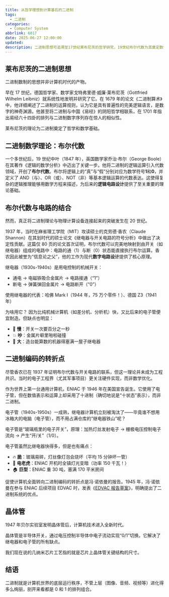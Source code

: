 ```yaml
---
title: 从哲学理想到计算基石的二进制
tags:
  - 二进制
categories:
  - Computer System
abbrlink: 6017
date: 2025-06-27 12:00:00
updated:
description: 二进制思想可追溯至17世纪莱布尼茨的哲学研究，19世纪布尔代数为其奠定数学基础。20世纪香农将布尔代数与电路结合，实现了二进制物理应用。早期计算机如ENIAC采用十进制，直到冯·诺依曼报告确立了二进制编码的优势。晶体管发明后，二进制成为计算机底层运行秩序，尽管上层应用日益复杂，其本质仍是0和1的排列组合。这一演进揭示了数字技术的哲学与工程双重渊源。
---
```

## 莱布尼茨的二进制思想

二进制数制的思想并非计算机时代的产物。

早在 17 世纪，德国哲学家、数学家戈特弗里德·威廉·莱布尼茨（Gottfried Wilhelm Leibniz）就系统性地发明并研究了它。在 1679 年的论文《二进制算术》中，他详细阐述了二进制的运算规则，认为它是具有普遍性的完美逻辑语言，是数字的神奇渊源。他甚至将二进制与中国《易经》的阴阳哲学相联系，在 1701 年指出易经六十四卦的排列与二进制数字序列存在惊人的相似性。

莱布尼茨的理论为二进制奠定了哲学和数学基础。

## 二进制数学理论：布尔代数

一个多世纪后，19 世纪中叶（1847 年），英国数学家乔治·布尔（George Boole）在其著作《逻辑的数学分析》中迈出了关键一步。他将二进制的逻辑运算引入代数领域，开创了**布尔代数**。布尔将逻辑上的“真”与“假”分别对应为数学符号**1**和**0**，并定义了 AND（与）、OR（或）、NOT（非）等基本逻辑运算的代数表达。这使得复杂的逻辑推理能够用数学方程来描述，为后来的**逻辑电路设计**提供了至关重要的理论基础。

## 布尔代数与电路的结合

然而，真正将二进制理论与物理计算设备连接起来的突破发生在 20 世纪。

1937 年，当时在麻省理工学院（MIT）攻读硕士的克劳德·香农（Claude Shannon）在其划时代的硕士论文《继电器与开关电路的符号分析》中做出了决定性贡献。这篇仅 80 页的论文首次证明，布尔代数可以完美地映射到由开关（如继电器）组成的电路中：电路的通（1）与断（0）状态能直接执行布尔运算。香农因此被誉为“信息论之父”，他的工作为现代**数字电路设计**提供了核心原理。

继电器（1930s-1940s）是用电控制的机械开关：

- 通电 → 电磁铁吸合金属片 → 电路接通（“1”）
- 断电 → 弹簧弹回金属片 → 电路断开（“0”）

使用继电器的代表：哈佛 Mark I（1944 年，75 万个零件！）、德国 Z3（1941 年）

为啥用它？ 因为比纯机械计算机（如差分机、分析机）快，又比后来的电子管便宜耐造。但缺点也明显：

- 🐌 **慢**：开关一次要百分之一秒
- 💥 **吵**：金属片噼里啪啦碰撞
- 🌌 **大**：造台能算数的机器得塞满一屋子继电器

## 二进制编码的转折点

尽管香农已在 1937 年证明布尔代数与开关电路的联系，但这一理论并未成为工程共识。当时的电子工程界（尤其军事项目）更关注硬件实现，而非数学优化。

作为世界上第一台通用计算机，ENIAC 于 1946 年在美国宣告诞生。它使用了电子管，但在数值表示和运算上却采用了十进制（确切地说是“十状态”表示），而非二进制。 

电子管（1940s-1950s）一成熟，继电器计算机立刻被淘汰了——毕竟谁不想用冰箱大的电脑（电子管），而不用占满仓库的“继电器铁山”呢？

电子管是“玻璃瓶里的电子开关”，原理：加热灯丝发射电子 → 栅极电压控制电子流向 → 产生“开/关”（1/0）。

电子管虽然比继电器快得多，但是也有痛点：

- 🔥 **脆**：玻璃易碎，灯丝像灯泡会烧坏（平均 15 分钟坏一管）
- 🔌 **电老虎**：ENIAC 开机时全镇灯光变暗（功率 150 千瓦！）
- 🏠 **巨型**：ENIAC 重 30 吨，塞满 170 平米房间

促使计算机全面转向二进制编码的转折点是冯·诺依曼的报告。1945 年，冯·诺依曼在参与 ENIAC 后续项目 EDVAC 时，发表《[EDVAC 报告草案](http://edvac.foofun.cn/zh/)》，明确提出了二进制系统的优点。

## 晶体管

1947 年贝尔实验室发明晶体管后，计算机技术进入全新时代。

晶体管是半导体开关，通过电压控制半导体中电子流动实现“0/1”切换。它解决了继电器和电子管的所有缺点。

我们现在说的几纳米芯片工艺指的就是芯片上晶体管关键结构的尺寸。

## 结语

二进制就是计算机世界的底层运行秩序，不管上层（图像、音频、视频等）进化得多么绚丽，剖开来看都是 0 和 1 的排列组合。